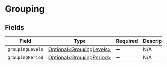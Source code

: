 # Grouping


## Fields

| Field                                                                  | Type                                                                   | Required                                                               | Description                                                            |
| ---------------------------------------------------------------------- | ---------------------------------------------------------------------- | ---------------------------------------------------------------------- | ---------------------------------------------------------------------- |
| `groupingLevels`                                                       | [Optional\<GroupingLevels>](../../models/components/GroupingLevels.md) | :heavy_minus_sign:                                                     | N/A                                                                    |
| `groupingPeriod`                                                       | [Optional\<GroupingPeriod>](../../models/components/GroupingPeriod.md) | :heavy_minus_sign:                                                     | N/A                                                                    |